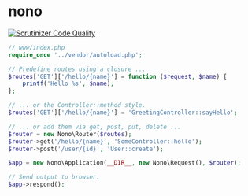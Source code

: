 # nono
[![Scrutinizer Code Quality](https://scrutinizer-ci.com/g/nimmneun/nono/badges/quality-score.png?b=master)](https://scrutinizer-ci.com/g/nimmneun/nono/?branch=master)

```php
// www/index.php
require_once '../vendor/autoload.php';

// Predefine routes using a closure ...
$routes['GET']['/hello/{name}'] = function ($request, $name) {
    printf('Hello %s', $name);
};

// ... or the Controller::method style. 
$routes['GET']['/hello/{name}'] = 'GreetingController::sayHello';

// ... or add them via get, post, put, delete ...
$router = new Nono\Router($routes);
$router->get('/hello/{name}', 'SomeController::hello');
$router->post('/user/{id}', 'User::create');

$app = new Nono\Application(__DIR__, new Nono\Request(), $router);

// Send output to browser.
$app->respond();
```
